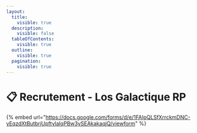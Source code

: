 ```yaml
---
layout:
  title:
    visible: true
  description:
    visible: false
  tableOfContents:
    visible: true
  outline:
    visible: true
  pagination:
    visible: true
---
```


# 📋 Recrutement - Los Galactique RP

{% embed url="https://docs.google.com/forms/d/e/1FAIpQLSfXrrckmDNC-yEqzdXtButbrjUpftylaIqPBw3ySEAkakaqjQ/viewform" %}
